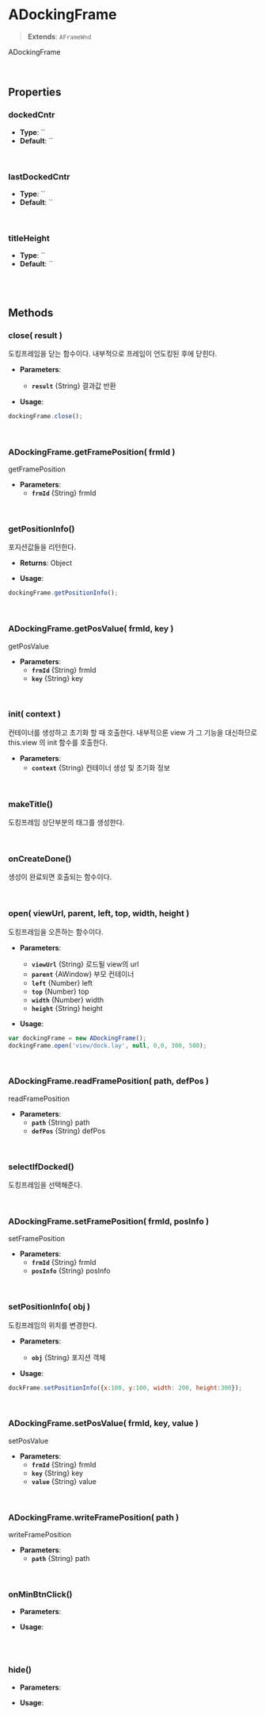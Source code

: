 # ADockingFrame
> **Extends**: `AFrameWnd`

ADockingFrame

<br/>

## Properties


### dockedCntr



* **Type**: ``
* **Default**: ``

<br/>

### lastDockedCntr



* **Type**: ``
* **Default**: ``

<br/>

### titleHeight



* **Type**: ``
* **Default**: ``

<br/>
<br/>

## Methods

### close( result )

도킹프레임을 닫는 함수이다. 내부적으로 프레임이 언도킹된 후에 닫힌다.

* **Parameters**: 
	* **`result`** {String} 결과값 반환

* **Usage**: 
```js
dockingFrame.close();
```

<br/>

### ADockingFrame.getFramePosition( frmId )

getFramePosition

* **Parameters**: 
	* **`frmId`** {String} frmId

<br/>

### getPositionInfo()

포지션값들을 리턴한다.

* **Returns**: Object

* **Usage**: 
```js
dockingFrame.getPositionInfo();
```

<br/>

### ADockingFrame.getPosValue( frmId, key )

getPosValue

* **Parameters**: 
	* **`frmId`** {String} frmId
	* **`key`** {String} key

<br/>

### init( context )

컨테이너를 생성하고 초기화 할 때 호출한다. 내부적으론 view 가 그 기능을 대신하므로 this.view 의 init 함수를 호출한다.

* **Parameters**: 
	* **`context`** {String} 컨테이너 생성 및 초기화 정보

<br/>

### makeTitle()

도킹프레임 상단부분의 태그를 생성한다.

<br/>

### onCreateDone()

생성이 완료되면 호출되는 함수이다.

<br/>

### open( viewUrl, parent, left, top, width, height )

도킹프레임을 오픈하는 함수이다.

* **Parameters**: 
	* **`viewUrl`** {String} 로드될 view의 url
	* **`parent`** {AWindow} 부모 컨테이너
	* **`left`** {Number} left
	* **`top`** {Number} top
	* **`width`** {Number} width
	* **`height`** {String} height

* **Usage**: 
```js
var dockingFrame = new ADockingFrame();
dockingFrame.open('view/dock.lay', null, 0,0, 300, 500);
```

<br/>

### ADockingFrame.readFramePosition( path, defPos )

readFramePosition

* **Parameters**: 
	* **`path`** {String} path
	* **`defPos`** {String} defPos

<br/>

### selectIfDocked()

도킹프레임을 선택해준다.

<br/>

### ADockingFrame.setFramePosition( frmId, posInfo )

setFramePosition

* **Parameters**: 
	* **`frmId`** {String} frmId
	* **`posInfo`** {String} posInfo

<br/>

### setPositionInfo( obj )

도킹프레임의 위치를 변경한다.

* **Parameters**: 
	* **`obj`** {String} 포지션 객체

* **Usage**: 
```js
dockFrame.setPositionInfo({x:100, y:100, width: 200, height:300});
```

<br/>

### ADockingFrame.setPosValue( frmId, key, value )

setPosValue

* **Parameters**: 
	* **`frmId`** {String} frmId
	* **`key`** {String} key
	* **`value`** {String} value

<br/>

### ADockingFrame.writeFramePosition( path )

writeFramePosition

* **Parameters**: 
	* **`path`** {String} path

<br/>


### onMinBtnClick()



* **Parameters**: 

* **Usage**: 
```js

```

<br/>


### hide()



* **Parameters**: 

* **Usage**: 
```js

```

<br/>
<br/>
